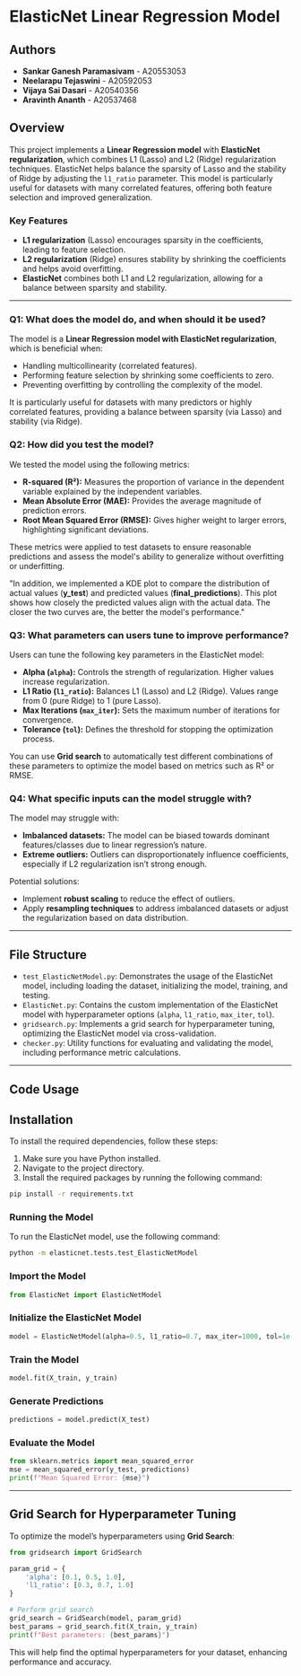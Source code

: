 
# ElasticNet Linear Regression Model

## Authors
- **Sankar Ganesh Paramasivam** - A20553053
- **Neelarapu Tejaswini** - A20592053
- **Vijaya Sai Dasari** - A20540356
- **Aravinth Ananth** - A20537468

## Overview
This project implements a **Linear Regression model** with **ElasticNet regularization**, which combines L1 (Lasso) and L2 (Ridge) regularization techniques. ElasticNet helps balance the sparsity of Lasso and the stability of Ridge by adjusting the `l1_ratio` parameter. This model is particularly useful for datasets with many correlated features, offering both feature selection and improved generalization.

### Key Features
- **L1 regularization** (Lasso) encourages sparsity in the coefficients, leading to feature selection.
- **L2 regularization** (Ridge) ensures stability by shrinking the coefficients and helps avoid overfitting.
- **ElasticNet** combines both L1 and L2 regularization, allowing for a balance between sparsity and stability.

---



### Q1: What does the model do, and when should it be used?

The model is a **Linear Regression model with ElasticNet regularization**, which is beneficial when:
- Handling multicollinearity (correlated features).
- Performing feature selection by shrinking some coefficients to zero.
- Preventing overfitting by controlling the complexity of the model.

It is particularly useful for datasets with many predictors or highly correlated features, providing a balance between sparsity (via Lasso) and stability (via Ridge).

### Q2: How did you test the model?

We tested the model using the following metrics:
- **R-squared (R²):** Measures the proportion of variance in the dependent variable explained by the independent variables.
- **Mean Absolute Error (MAE):** Provides the average magnitude of prediction errors.
- **Root Mean Squared Error (RMSE):** Gives higher weight to larger errors, highlighting significant deviations.

These metrics were applied to test datasets to ensure reasonable predictions and assess the model's ability to generalize without overfitting or underfitting.

"In addition, we implemented a KDE plot to compare the distribution of actual values (**y_test**) and predicted values (**final_predictions**). This plot shows how closely the predicted values align with the actual data. The closer the two curves are, the better the model's performance."

### Q3: What parameters can users tune to improve performance?

Users can tune the following key parameters in the ElasticNet model:
- **Alpha (`alpha`):** Controls the strength of regularization. Higher values increase regularization.
- **L1 Ratio (`l1_ratio`):** Balances L1 (Lasso) and L2 (Ridge). Values range from 0 (pure Ridge) to 1 (pure Lasso).
- **Max Iterations (`max_iter`):** Sets the maximum number of iterations for convergence.
- **Tolerance (`tol`):** Defines the threshold for stopping the optimization process.

You can use **Grid search** to automatically test different combinations of these parameters to optimize the model based on metrics such as R² or RMSE.

### Q4: What specific inputs can the model struggle with?

The model may struggle with:
- **Imbalanced datasets:** The model can be biased towards dominant features/classes due to linear regression’s nature.
- **Extreme outliers:** Outliers can disproportionately influence coefficients, especially if L2 regularization isn’t strong enough.

Potential solutions:
- Implement **robust scaling** to reduce the effect of outliers.
- Apply **resampling techniques** to address imbalanced datasets or adjust the regularization based on data distribution.

---

## File Structure

- `test_ElasticNetModel.py`: Demonstrates the usage of the ElasticNet model, including loading the dataset, initializing the model, training, and testing.
- `ElasticNet.py`: Contains the custom implementation of the ElasticNet model with hyperparameter options (`alpha`, `l1_ratio`, `max_iter`, `tol`).
- `gridsearch.py`: Implements a grid search for hyperparameter tuning, optimizing the ElasticNet model via cross-validation.
- `checker.py`: Utility functions for evaluating and validating the model, including performance metric calculations.

---

## Code Usage

## Installation

To install the required dependencies, follow these steps:

1. Make sure you have Python installed.
2. Navigate to the project directory.
3. Install the required packages by running the following command:

```bash
pip install -r requirements.txt
```
### Running the Model

To run the ElasticNet model, use the following command:

```bash
python -m elasticnet.tests.test_ElasticNetModel
```

### Import the Model

```python
from ElasticNet import ElasticNetModel
```

### Initialize the ElasticNet Model

```python
model = ElasticNetModel(alpha=0.5, l1_ratio=0.7, max_iter=1000, tol=1e-4)
```

### Train the Model

```python
model.fit(X_train, y_train)
```

### Generate Predictions

```python
predictions = model.predict(X_test)
```

### Evaluate the Model

```python
from sklearn.metrics import mean_squared_error
mse = mean_squared_error(y_test, predictions)
print(f"Mean Squared Error: {mse}")
```

---

## Grid Search for Hyperparameter Tuning

To optimize the model’s hyperparameters using **Grid Search**:

```python
from gridsearch import GridSearch

param_grid = {
    'alpha': [0.1, 0.5, 1.0],
    'l1_ratio': [0.3, 0.7, 1.0]
}

# Perform grid search
grid_search = GridSearch(model, param_grid)
best_params = grid_search.fit(X_train, y_train)
print(f"Best parameters: {best_params}")
```

This will help find the optimal hyperparameters for your dataset, enhancing performance and accuracy.


